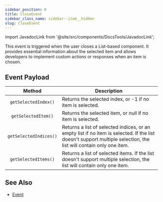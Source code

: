 ```yaml
---
sidebar_position: 0
title: CloseEvent
sidebar_class_name: sidebar--item__hidden
slug: CloseEvent
---
```


import JavadocLink from '@site/src/components/DocsTools/JavadocLink';

<JavadocLink type="engine" location="org/dwcj/component/event/ListCloseEvent" top='true' />

This event is triggered when the user closes a List-based component. It provides essential information about the selected item and allows developers to implement custom actions or responses when an item is chosen.

## Event Payload

| Method | Description |
|:-:|-|
|`getSelectedIndex()`|	Returns the selected index, or -1 if no item is selected.|
|`getSelectedItem()`|	Returns the selected item, or null if no item is selected.|
|`getSelectedIndices()`|	Returns a list of selected indices, or an empty list if no item is selected. If the list doesn't support multiple selection, the list will contain only one item.|
|`getSelectedItems()`|	Returns a list of selected items. If the list doesn't support multiple selection, the list will contain only one item.|

## See Also

- [Event](./event)
